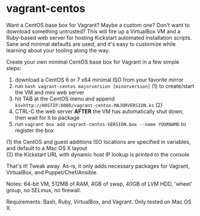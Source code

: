 vagrant-centos
==============

Want a CentOS base box for Vagrant? Maybe a custom one? Don't want to download something untrusted? This will fire up a VirtualBox VM and a Ruby-based web server for hosting Kickstart automated installation scripts. Sane and minimal defaults are used, and it's easy to customize while learning about your tooling along the way.

Create your own minimal CentOS base box for Vagrant in a few simple steps:

1. download a CentOS 6 or 7 x64 minimal ISO from your favorite mirror
2. run `bash vagrant-centos majorversion [minorversion]` (1) to create/start the VM and mini web server
3. hit TAB at the CentOS menu and append ` ks=http://HOSTIP:8000/vagrant-centos-MAJORVERSION.ks` (2)
4. CTRL-C the web server **AFTER** the VM has automatically shut down, then wait for it to package
5. run `vagrant box add vagrant-centos-VERSION.box --name YOURNAME` to register the box

(1) the CentOS and guest additions ISO locations are specified in variables, and default to a Mac OS X layout<br>
(2) the Kickstart URL with dynamic host IP lookup is printed to the console<br>

That's it! Tweak away. As-is, it only adds necessary packages for Vagrant, VirtualBox, and Puppet/Chef/Ansible.

Notes: 64-bit VM, 512MB of RAM, 4GB of swap, 40GB of LVM HDD, 'wheel' group, no SELinux, no firewall.

Requirements: Bash, Ruby, VirtualBox, and Vagrant. Only tested on Mac OS X.
